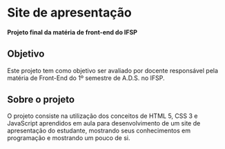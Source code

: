 # Site de apresentação
#### Projeto final da matéria de front-end do IFSP

## Objetivo
Este projeto tem como objetivo ser avaliado por docente responsável pela matéria de Front-End do 1º semestre de A.D.S. no IFSP.

## Sobre o projeto

O projeto consiste na utilização dos conceitos de HTML 5, CSS 3 e JavaScript aprendidos em aula para desenvolvimento de um site de apresentação do estudante, mostrando seus conhecimentos em programação e mostrando um pouco de si.
